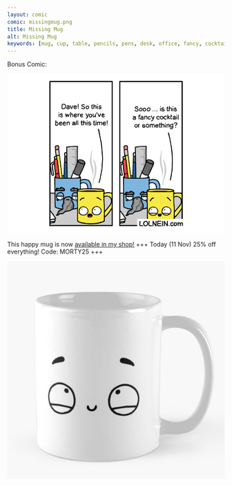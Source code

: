 ```yaml
---
layout: comic
comic: missingmug.png
title: Missing Mug
alt: Missing Mug
keywords: [mug, cup, table, pencils, pens, desk, office, fancy, cocktail, supplies, coffee, missing, dave]
---
```


Bonus Comic:

![Missing Mug Bonus](/images/missingmug_bonus.png)

This happy mug is now [available in my shop!](https://www.redbubble.com/shop/lolnein) +++ Today (11 Nov) 25% off everything! Code: MORTY25 +++

[![Happy Mug](/images/happymug.jpg)](https://www.redbubble.com/people/lolnein/works/41721258-happy-mug)

